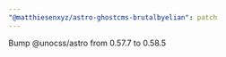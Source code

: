 ```yaml
---
"@matthiesenxyz/astro-ghostcms-brutalbyelian": patch
---
```


Bump @unocss/astro from 0.57.7 to 0.58.5
